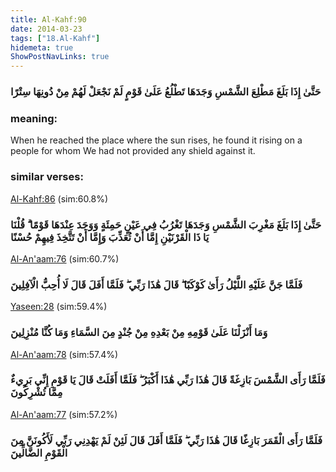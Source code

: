 ```yaml
---
title: Al-Kahf:90
date: 2014-03-23
tags: ["18.Al-Kahf"]
hidemeta: true 
ShowPostNavLinks: true 
---
```

### حَتَّىٰ إِذَا بَلَغَ مَطْلِعَ الشَّمْسِ وَجَدَهَا تَطْلُعُ عَلَىٰ قَوْمٍ لَمْ نَجْعَلْ لَهُمْ مِنْ دُونِهَا سِتْرًا
### meaning: 
When he reached the place where the sun rises, he found it rising on a people for whom We had not provided any shield against it.
### similar verses: 

[Al-Kahf:86](/18/86) (sim:60.8%)

### حَتَّىٰ إِذَا بَلَغَ مَغْرِبَ الشَّمْسِ وَجَدَهَا تَغْرُبُ فِي عَيْنٍ حَمِئَةٍ وَوَجَدَ عِنْدَهَا قَوْمًا ۗ قُلْنَا يَا ذَا الْقَرْنَيْنِ إِمَّا أَنْ تُعَذِّبَ وَإِمَّا أَنْ تَتَّخِذَ فِيهِمْ حُسْنًا

[Al-An'aam:76](/6/76) (sim:60.7%)

### فَلَمَّا جَنَّ عَلَيْهِ اللَّيْلُ رَأَىٰ كَوْكَبًا ۖ قَالَ هَٰذَا رَبِّي ۖ فَلَمَّا أَفَلَ قَالَ لَا أُحِبُّ الْآفِلِينَ

[Yaseen:28](/36/28) (sim:59.4%)

### وَمَا أَنْزَلْنَا عَلَىٰ قَوْمِهِ مِنْ بَعْدِهِ مِنْ جُنْدٍ مِنَ السَّمَاءِ وَمَا كُنَّا مُنْزِلِينَ

[Al-An'aam:78](/6/78) (sim:57.4%)

### فَلَمَّا رَأَى الشَّمْسَ بَازِغَةً قَالَ هَٰذَا رَبِّي هَٰذَا أَكْبَرُ ۖ فَلَمَّا أَفَلَتْ قَالَ يَا قَوْمِ إِنِّي بَرِيءٌ مِمَّا تُشْرِكُونَ

[Al-An'aam:77](/6/77) (sim:57.2%)

### فَلَمَّا رَأَى الْقَمَرَ بَازِغًا قَالَ هَٰذَا رَبِّي ۖ فَلَمَّا أَفَلَ قَالَ لَئِنْ لَمْ يَهْدِنِي رَبِّي لَأَكُونَنَّ مِنَ الْقَوْمِ الضَّالِّينَ
